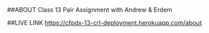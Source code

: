 ##ABOUT
Class 13 Pair Assignment with Andrew & Erdem

##LIVE LINK
https://cfpdx-13-crl-deployment.herokuapp.com/about
